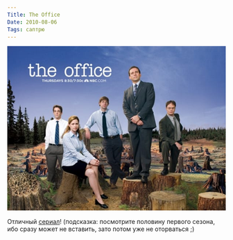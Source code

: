 ```yaml
---
Title: The Office
Date: 2010-08-06
Tags: саптрю
---
```


![The Office](images/the_office.jpg)

Отличный [сериал][]! (подсказка: посмотрите половину первого сезона, ибо сразу может не вставить, зато потом уже не оторваться ;)

[сериал]: http://www.imdb.com/title/tt0386676/
